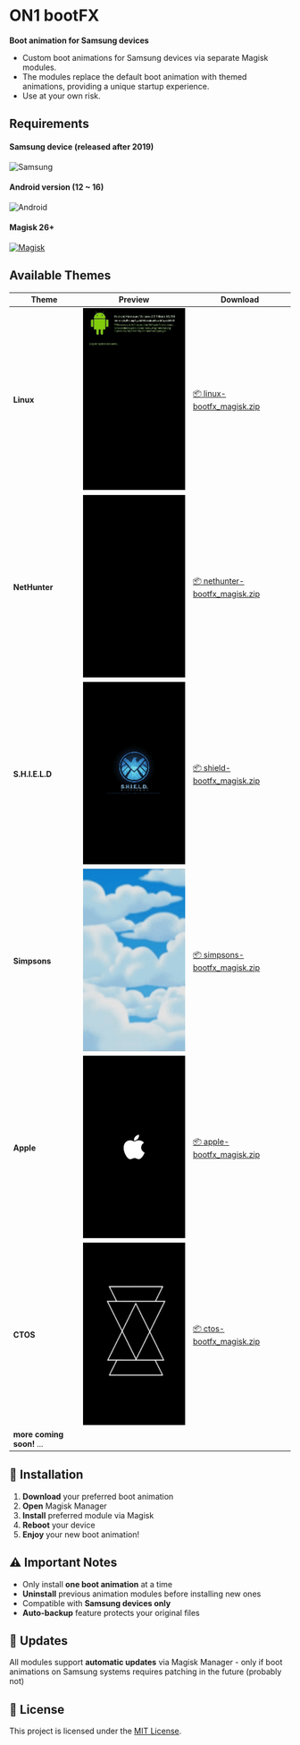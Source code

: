 # ON1 bootFX

**Boot animation for Samsung devices**

- Custom boot animations for Samsung devices via separate Magisk modules. 
- The modules replace the default boot animation with themed animations, providing a unique startup experience.
- Use at your own risk. 

## Requirements

#### **Samsung device** (released after 2019) 
![Samsung](https://img.shields.io/badge/Samsung-1428A0?style=for-the-badge&logo=samsung&logoColor=white)

#### **Android version** (12 ~ 16)
![Android](https://img.shields.io/badge/Android-3DDC84?style=for-the-badge&logo=android&logoColor=white) 

#### **Magisk 26+** 
[![Magisk](https://img.shields.io/badge/Magisk-00D4AA?style=for-the-badge&logo=magisk&logoColor=white)](https://github.com/topjohnwu/Magisk)


## Available Themes 

| Theme | Preview | Download |
|-------|---------|----------|
| **Linux** | ![Linux Preview](examples/linux-bootfx.gif) | [📦 linux-bootfx_magisk.zip](https://github.com/John0n1/on1-bootfx/releases/tag/v1.5.2/linux-bootfx_magisk.zip) |
| **NetHunter** | ![NetHunter Preview](examples/nethunter-bootfx.gif) | [📦 nethunter-bootfx_magisk.zip](https://github.com/John0n1/on1-bootfx/releases/tag/v1.5.2/nethunter-bootfx_magisk.zip) |
| **S.H.I.E.L.D** | ![Shield Preview](examples/shield-bootfx.gif) | [📦 shield-bootfx_magisk.zip](https://github.com/John0n1/on1-bootfx/releases/tag/v1.5.2/shield-bootfx_magisk.zip) |
| **Simpsons** | ![Simpsons Preview](examples/simpsons-bootfx.gif) | [📦 simpsons-bootfx_magisk.zip](https://github.com/John0n1/on1-bootfx/releases/tag/v1.5.2/simpsons-bootfx_magisk.zip) |
| **Apple** | ![Apple Preview](examples/apple-bootfx.png) | [📦 apple-bootfx_magisk.zip](https://github.com/John0n1/on1-bootfx/releases/tag/v1.5.2/apple-bootfx_magisk.zip) |
| **CTOS** | ![CTOS Preview](examples/ctos-bootfx.png) | [📦 ctos-bootfx_magisk.zip](https://github.com/John0n1/on1-bootfx/releases/tag/v1.5.2/ctos-bootfx_magisk.zip) |
| **more coming soon!** ...| | | |
## 🚀 Installation

1. **Download** your preferred boot animation
2. **Open** Magisk Manager
3. **Install** preferred module via Magisk
4. **Reboot** your device
5. **Enjoy** your new boot animation!

## ⚠️ Important Notes

- Only install **one boot animation** at a time
- **Uninstall** previous animation modules before installing new ones
- Compatible with **Samsung devices only**
- **Auto-backup** feature protects your original files

## 🔄 Updates

All modules support **automatic updates** via Magisk Manager - only if boot animations on Samsung systems requires patching in the future (probably not)

## 📜 License

This project is licensed under the [MIT License](LICENSE).
